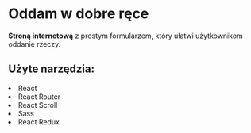 # Oddam w dobre ręce

**Stroną internetową** z prostym formularzem, który ułatwi użytkownikom oddanie rzeczy. 

## Użyte narzędzia:
<li>React</li>
<li>React Router</li>
<li>React Scroll</li>
<li>Sass</li>
<li>React Redux</li>